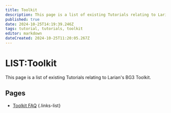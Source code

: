 ```yaml
---
title: Toolkit
description: This page is a list of existing Tutorials relating to Larian's Baldur's Gate 3 Toolkit
published: true
date: 2024-10-25T14:19:39.246Z
tags: tutorial, tutorials, toolkit
editor: markdown
dateCreated: 2024-10-25T11:20:05.267Z
---
```


# LIST:Toolkit
This page is a list of existing Tutorials relating to Larian's BG3 Toolkit.

## Pages
- [Toolkit FAQ](/Tutorials/Toolkit/Toolkit-FAQ)
{.links-list} 
